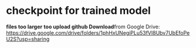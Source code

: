 # checkpoint for trained model

<strong>files too larger</strong>
<strong>  too upload github </strong>
 <strong> Download</strong>from Google Drive: 
https://drive.google.com/drive/folders/1phHxUNegiPLu53fVI8Ubv7UbEfoPeU2S?usp=sharing
